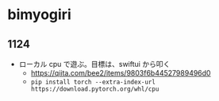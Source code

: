 # bimyogiri

## 1124

- ローカル cpu で遊ぶ。目標は、swiftui から叩く
  - https://qiita.com/bee2/items/9803f6b44527989496d0
  - `pip install torch --extra-index-url https://download.pytorch.org/whl/cpu`
